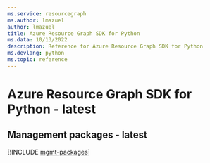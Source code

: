 ```yaml
---
ms.service: resourcegraph
ms.author: lmazuel
author: lmazuel
title: Azure Resource Graph SDK for Python
ms.data: 10/13/2022
description: Reference for Azure Resource Graph SDK for Python
ms.devlang: python
ms.topic: reference
---
```

# Azure Resource Graph SDK for Python - latest

## Management packages - latest
[!INCLUDE [mgmt-packages](resource-graph-mgmt-index.md)]